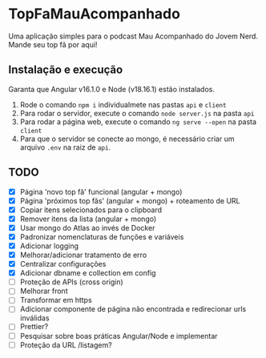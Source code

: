 # TopFaMauAcompanhado
Uma aplicação simples para o podcast Mau Acompanhado do Jovem Nerd.
Mande seu top fã por aqui!

## Instalação e execução
Garanta que Angular v16.1.0 e Node (v18.16.1) estão instalados.

1. Rode o comando `npm i` individualmete nas pastas `api` e `client`
2. Para rodar o servidor, execute o comando `node server.js` na pasta `api`
3. Para rodar a página web, execute o comando `ng serve --open` na pasta `client`
4. Para que o servidor se conecte ao mongo, é necessário criar um arquivo `.env` na raiz de `api`.

## TODO
- [x] Página 'novo top fã' funcional (angular + mongo)
- [x] Página 'próximos top fãs' (angular + mongo) + roteamento de URL
- [x] Copiar itens selecionados para o clipboard
- [x] Remover itens da lista (angular + mongo)
- [x] Usar mongo do Atlas ao invés de Docker
- [x] Padronizar nomenclaturas de funções e variáveis
- [x] Adicionar logging
- [x] Melhorar/adicionar tratamento de erro
- [x] Centralizar configurações
- [x] Adicionar dbname e collection em config
- [ ] Proteção de APIs (cross origin)
- [ ] Melhorar front
- [ ] Transformar em https
- [ ] Adicionar componente de página não encontrada e redirecionar urls inválidas
- [ ] Prettier?
- [ ] Pesquisar sobre boas práticas Angular/Node e implementar
- [ ] Proteção da URL /listagem?
